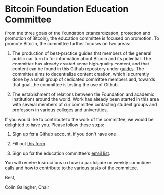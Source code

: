 # Bitcoin Foundation Education Committee

From the three goals of the Foundation (standardization, protection and promotion of Bitcoin), the education committee is focused on promotion. To promote Bitcoin, the committee further focuses on two areas:

1. The production of best-practice guides that members of the general public can turn to for information about Bitcoin and its potential. The committee has already created some high-quality content, and that content can be found in this Github repository under [guides](https://github.com/btcfoundationedcom/btcfoundationedcom.github.io/tree/master/guides). The committee aims to decentralize content creation, which is currently done by a small group of dedicated committee members and, towards that goal, the committee is testing the use of Github.

2. The establishment of relations between the Foundation and academic institutions around the world. Work has already been started in this area with several members of our committee contacting student groups and professors in various colleges and universities.

If you would like to contribute to the work of the committee, we would be delighted to have you. Please follow these steps: 

1. Sign up for a Github account, if you don't have one

2. Fill out [this form](http://bit.ly/BFEC-NewMembers).

3. Sign up for the education committee's [email list](https://groups.google.com/forum/#!forum/bitcoin-foundation-education-committee).

You will receive instructions on how to participate on weekly committee calls and how to contribute to the various tasks of the committee.

Best,

Colin Gallagher, Chair
